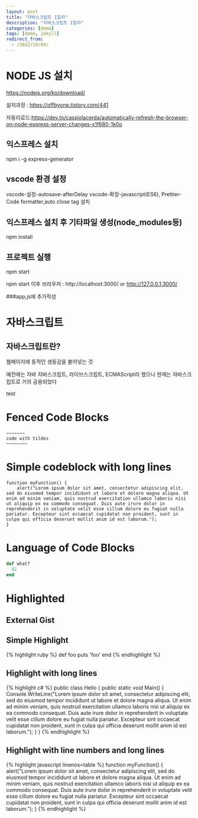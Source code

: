 ```yaml
---
layout: post
title: "자바스크립트 1일차"
description: "자바스크립트 1일차"
categories: [demo]
tags: [demo, jekyll]
redirect_from:
  - /2022/10/04/
---
```

# NODE JS 설치
https://nodejs.org/ko/download/

설치과정 : https://offbyone.tistory.com/441

자동리로드:https://dev.to/cassiolacerda/automatically-refresh-the-browser-on-node-express-server-changes-x1f680-1k0o

## 익스프레스 설치

npm i -g express-generator

## vscode 환경 설정
vscode-설정-autosave-afterDelay
vscode-확장-javascript(ES6), Prettier-Code formatter,auto close tag 설치

## 익스프레스 설치 후 기타파일 생성(node_modules등)

npm install

## 프로젝트 실행

npm start

npm start 이후 브라우저 : http://localhost:3000/ or http://127.0.0.1:3000/

###app,js에 추가작성


# 자바스크립트

## 자바스크립트란?

웹페이지에 동적인 생동감을 불어넣는 것

예전에는 자바 자바스크립트, 라이브스크립트, ECMAScript라 했으나 현재는 자바스크립트로 거의 공용되었다

test

# Fenced Code Blocks

~~~~~~~~~~~~
~~~~~~~
code with tildes
~~~~~~~~
~~~~~~~~~~~~~~~~~~

# Simple codeblock with long lines

    function myFunction() {
        alert("Lorem ipsum dolor sit amet, consectetur adipiscing elit, sed do eiusmod tempor incididunt ut labore et dolore magna aliqua. Ut enim ad minim veniam, quis nostrud exercitation ullamco laboris nisi ut aliquip ex ea commodo consequat. Duis aute irure dolor in reprehenderit in voluptate velit esse cillum dolore eu fugiat nulla pariatur. Excepteur sint occaecat cupidatat non proident, sunt in culpa qui officia deserunt mollit anim id est laborum.");
    }

# Language of Code Blocks

~~~ ruby
def what?
  42
end
~~~

# Highlighted

## External Gist

<script src="https://gist.github.com/yizeng/9b871ad619e6dcdcc0545cac3101f361.js"></script>

## Simple Highlight

{% highlight ruby %}
def foo
  puts 'foo'
end
{% endhighlight %}

## Highlight with long lines

{% highlight c# %}
public class Hello {
    public static void Main() {
        Console.WriteLine("Lorem ipsum dolor sit amet, consectetur adipiscing elit, sed do eiusmod tempor incididunt ut labore et dolore magna aliqua. Ut enim ad minim veniam, quis nostrud exercitation ullamco laboris nisi ut aliquip ex ea commodo consequat. Duis aute irure dolor in reprehenderit in voluptate velit esse cillum dolore eu fugiat nulla pariatur. Excepteur sint occaecat cupidatat non proident, sunt in culpa qui officia deserunt mollit anim id est laborum.");
    }
}
{% endhighlight %}

## Highlight with line numbers and long lines

{% highlight javascript linenos=table %}
function myFunction() {
    alert("Lorem ipsum dolor sit amet, consectetur adipiscing elit, sed do eiusmod tempor incididunt ut labore et dolore magna aliqua. Ut enim ad minim veniam, quis nostrud exercitation ullamco laboris nisi ut aliquip ex ea commodo consequat. Duis aute irure dolor in reprehenderit in voluptate velit esse cillum dolore eu fugiat nulla pariatur. Excepteur sint occaecat cupidatat non proident, sunt in culpa qui officia deserunt mollit anim id est laborum.");
}
{% endhighlight %}

[^1]: This is a footnote.

[kramdown]: https://kramdown.gettalong.org/
[Simple Texture]: https://github.com/yizeng/jekyll-theme-simple-texture
